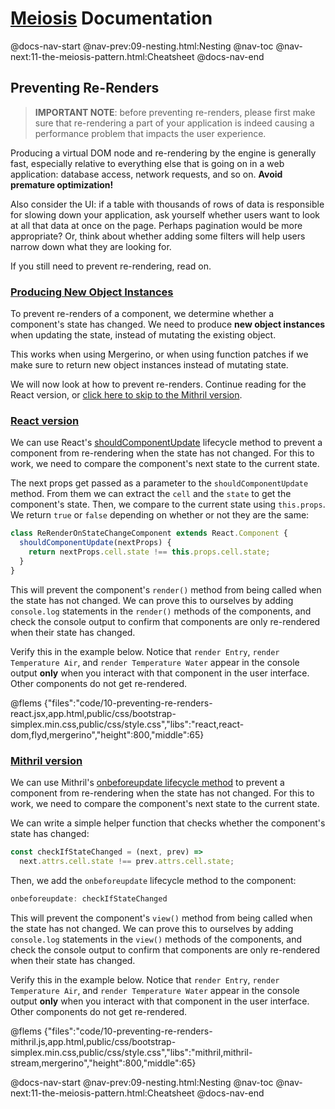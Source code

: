 # [Meiosis](https://meiosis.js.org) Documentation

@docs-nav-start
@nav-prev:09-nesting.html:Nesting
@nav-toc
@nav-next:11-the-meiosis-pattern.html:Cheatsheet
@docs-nav-end

## Preventing Re-Renders

> **IMPORTANT NOTE**: before preventing re-renders, please first make sure that re-rendering a part
of your application is indeed causing a performance problem that impacts the user experience.

Producing a virtual DOM node and re-rendering by the engine is generally fast, especially relative
to everything else that is going on in a web application: database access, network requests, and so
on. **Avoid premature optimization!**

Also consider the UI: if a table with thousands of rows of data is responsible for slowing down your
application, ask yourself whether users want to look at all that data at once on the page. Perhaps
pagination would be more appropriate? Or, think about whether adding some filters will help users
narrow down what they are looking for.

If you still need to prevent re-rendering, read on.

<a name="producing_new_object_instances"></a>
### [Producing New Object Instances](#producing_new_object_instances)

To prevent re-renders of a component, we determine whether a component's state has changed. We need
to produce **new object instances** when updating the state, instead of mutating the existing
object.

This works when using Mergerino, or when using function patches if we make sure to return new object
instances instead of mutating state.

We will now look at how to prevent re-renders. Continue reading for the React version, or
[click here to skip to the Mithril version](#mithril_prevent_re_render).

<a name="react_version"></a>
### [React version](#react_version)

We can use React's
[shouldComponentUpdate](https://reactjs.org/docs/react-component.html#shouldcomponentupdate)
lifecycle method to prevent a component from re-rendering when the state has not changed. For
this to work, we need to compare the component's next state to the current state.

The next props get passed as a parameter to the `shouldComponentUpdate` method. From them we can
extract the `cell` and the `state` to get the component's state. Then, we compare to the current
state using `this.props`. We return `true` or `false` depending on whether or not they are the same:

```js
class ReRenderOnStateChangeComponent extends React.Component {
  shouldComponentUpdate(nextProps) {
    return nextProps.cell.state !== this.props.cell.state;
  }
}
```

This will prevent the component's `render()` method from being called when the state has not
changed. We can prove this to ourselves by adding `console.log` statements in the `render()` methods
of the components, and check the console output to confirm that components are only re-rendered when
their state has changed.

Verify this in the example below. Notice that `render Entry`, `render Temperature Air`, and `render
Temperature Water` appear in the console output **only** when you interact with that component in
the user interface. Other components do not get re-rendered.

@flems {"files":"code/10-preventing-re-renders-react.jsx,app.html,public/css/bootstrap-simplex.min.css,public/css/style.css","libs":"react,react-dom,flyd,mergerino","height":800,"middle":65}

<a name="mithril_prevent_re_render"></a>
### [Mithril version](#mithril_prevent_re_render)

We can use Mithril's
[onbeforeupdate lifecycle method](https://mithril.js.org/lifecycle-methods.html#onbeforeupdate)
to prevent a component from re-rendering when the state has not changed. For this to work, we
need to compare the component's next state to the current state.

We can write a simple helper function that checks whether the component's state has changed:

```js
const checkIfStateChanged = (next, prev) =>
  next.attrs.cell.state !== prev.attrs.cell.state;
```

Then, we add the `onbeforeupdate` lifecycle method to the component:

```js
onbeforeupdate: checkIfStateChanged
```

This will prevent the component's `view()` method from being called when the state has not changed.
We can prove this to ourselves by adding `console.log` statements in the `view()` methods of the
components, and check the console output to confirm that components are only re-rendered when their
state has changed.

Verify this in the example below. Notice that `render Entry`, `render Temperature Air`, and `render
Temperature Water` appear in the console output **only** when you interact with that component in
the user interface. Other components do not get re-rendered.

@flems {"files":"code/10-preventing-re-renders-mithril.js,app.html,public/css/bootstrap-simplex.min.css,public/css/style.css","libs":"mithril,mithril-stream,mergerino","height":800,"middle":65}

@docs-nav-start
@nav-prev:09-nesting.html:Nesting
@nav-toc
@nav-next:11-the-meiosis-pattern.html:Cheatsheet
@docs-nav-end
